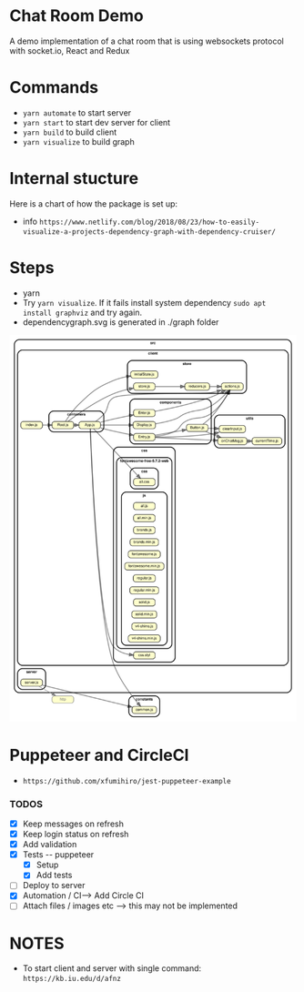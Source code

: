 # Chat Room Demo
A demo implementation of a chat room that is using websockets protocol with socket.io, React and Redux

# Commands

- `yarn automate` to start server
- `yarn start` to start dev server for client
- `yarn build` to build client
- `yarn visualize` to build graph

# Internal stucture

Here is a chart of how the package is set up:

- info `https://www.netlify.com/blog/2018/08/23/how-to-easily-visualize-a-projects-dependency-graph-with-dependency-cruiser/`

# Steps

- yarn
- Try `yarn visualize`. If it fails install system dependency `sudo apt install graphviz` and try again.
- dependencygraph.svg is generated in ./graph folder

![Graph](./graph/dependencygraph.svg)

# Puppeteer and CircleCI

- `https://github.com/xfumihiro/jest-puppeteer-example`

### TODOS

- [x] Keep messages on refresh
- [x] Keep login status on refresh
- [x] Add validation
- [x] Tests -- puppeteer
  - [x] Setup
  - [x] Add tests
- [ ] Deploy to server
- [x] Automation / CI--> Add Circle CI
- [ ] Attach files / images etc --> this may not be implemented

# NOTES

- To start client and server with single command: `https://kb.iu.edu/d/afnz`